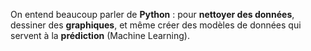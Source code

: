 On entend beaucoup parler de **Python** : pour **nettoyer des données**, dessiner des **graphiques**, et même créer des modèles de données qui servent à la **prédiction** (Machine Learning).